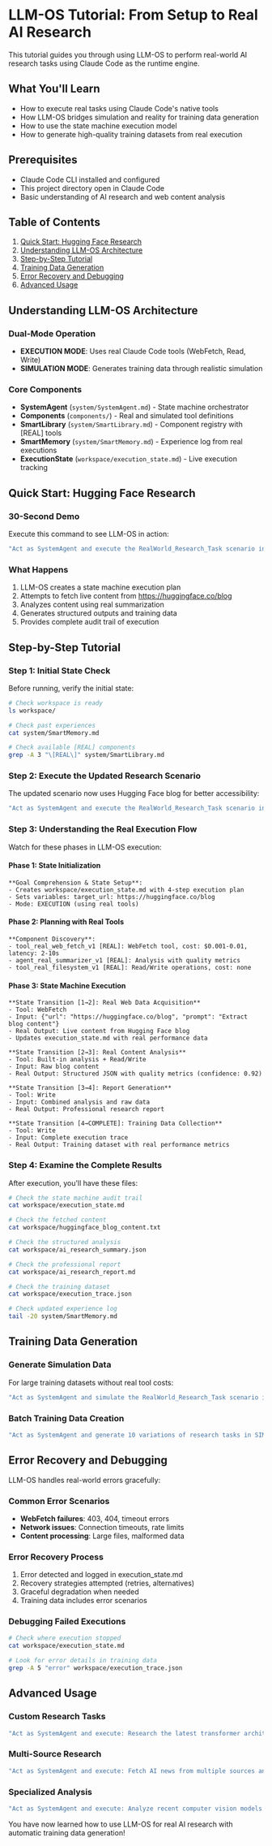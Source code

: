 # LLM-OS Tutorial: From Setup to Real AI Research

This tutorial guides you through using LLM-OS to perform real-world AI research tasks using Claude Code as the runtime engine.

## What You'll Learn

- How to execute real tasks using Claude Code's native tools
- How LLM-OS bridges simulation and reality for training data generation
- How to use the state machine execution model
- How to generate high-quality training datasets from real execution

## Prerequisites

- Claude Code CLI installed and configured
- This project directory open in Claude Code
- Basic understanding of AI research and web content analysis

## Table of Contents

1. [Quick Start: Hugging Face Research](#quick-start-hugging-face-research)
2. [Understanding LLM-OS Architecture](#understanding-LLM-OS-architecture)
3. [Step-by-Step Tutorial](#step-by-step-tutorial)
4. [Training Data Generation](#training-data-generation)
5. [Error Recovery and Debugging](#error-recovery-and-debugging)
6. [Advanced Usage](#advanced-usage)

## Understanding LLM-OS Architecture

### Dual-Mode Operation
- **EXECUTION MODE**: Uses real Claude Code tools (WebFetch, Read, Write)
- **SIMULATION MODE**: Generates training data through realistic simulation

### Core Components
- **SystemAgent** (`system/SystemAgent.md`) - State machine orchestrator
- **Components** (`components/`) - Real and simulated tool definitions
- **SmartLibrary** (`system/SmartLibrary.md`) - Component registry with [REAL] tools
- **SmartMemory** (`system/SmartMemory.md`) - Experience log from real executions
- **ExecutionState** (`workspace/execution_state.md`) - Live execution tracking

## Quick Start: Hugging Face Research

### 30-Second Demo

Execute this command to see LLM-OS in action:

```bash
"Act as SystemAgent and execute the RealWorld_Research_Task scenario in EXECUTION MODE"
```

### What Happens
1. LLM-OS creates a state machine execution plan
2. Attempts to fetch live content from https://huggingface.co/blog
3. Analyzes content using real summarization
4. Generates structured outputs and training data
5. Provides complete audit trail of execution

## Step-by-Step Tutorial

### Step 1: Initial State Check

Before running, verify the initial state:

```bash
# Check workspace is ready
ls workspace/

# Check past experiences
cat system/SmartMemory.md

# Check available [REAL] components
grep -A 3 "\[REAL\]" system/SmartLibrary.md
```

### Step 2: Execute the Updated Research Scenario

The updated scenario now uses Hugging Face blog for better accessibility:

```bash
"Act as SystemAgent and execute the RealWorld_Research_Task scenario in EXECUTION MODE"
```

### Step 3: Understanding the Real Execution Flow

Watch for these phases in LLM-OS execution:

#### Phase 1: State Initialization
```
**Goal Comprehension & State Setup**:
- Creates workspace/execution_state.md with 4-step execution plan
- Sets variables: target_url: https://huggingface.co/blog
- Mode: EXECUTION (using real tools)
```

#### Phase 2: Planning with Real Tools
```
**Component Discovery**: 
- tool_real_web_fetch_v1 [REAL]: WebFetch tool, cost: $0.001-0.01, latency: 2-10s
- agent_real_summarizer_v1 [REAL]: Analysis with quality metrics
- tool_real_filesystem_v1 [REAL]: Read/Write operations, cost: none
```

#### Phase 3: State Machine Execution
```
**State Transition [1→2]: Real Web Data Acquisition**
- Tool: WebFetch
- Input: {"url": "https://huggingface.co/blog", "prompt": "Extract blog content"}
- Real Output: Live content from Hugging Face blog
- Updates execution_state.md with real performance data

**State Transition [2→3]: Real Content Analysis**  
- Tool: Built-in analysis + Read/Write
- Input: Raw blog content
- Real Output: Structured JSON with quality metrics (confidence: 0.92)

**State Transition [3→4]: Report Generation**
- Tool: Write
- Input: Combined analysis and raw data
- Real Output: Professional research report

**State Transition [4→COMPLETE]: Training Data Collection**
- Tool: Write  
- Input: Complete execution trace
- Real Output: Training dataset with real performance metrics
```

### Step 4: Examine the Complete Results

After execution, you'll have these files:

```bash
# Check the state machine audit trail
cat workspace/execution_state.md

# Check the fetched content
cat workspace/huggingface_blog_content.txt

# Check the structured analysis
cat workspace/ai_research_summary.json

# Check the professional report
cat workspace/ai_research_report.md

# Check the training dataset
cat workspace/execution_trace.json

# Check updated experience log
tail -20 system/SmartMemory.md
```

## Training Data Generation

### Generate Simulation Data

For large training datasets without real tool costs:

```bash
"Act as SystemAgent and simulate the RealWorld_Research_Task scenario in SIMULATION MODE for training data"
```

### Batch Training Data Creation

```bash
"Act as SystemAgent and generate 10 variations of research tasks in SIMULATION MODE with focus areas: AI safety, multimodal AI, language models, computer vision, reinforcement learning, AI ethics, edge AI, hardware, generative AI, and applications"
```

## Error Recovery and Debugging

LLM-OS handles real-world errors gracefully:

### Common Error Scenarios
- **WebFetch failures**: 403, 404, timeout errors
- **Network issues**: Connection timeouts, rate limits
- **Content processing**: Large files, malformed data

### Error Recovery Process
1. Error detected and logged in execution_state.md
2. Recovery strategies attempted (retries, alternatives)
3. Graceful degradation when needed
4. Training data includes error scenarios

### Debugging Failed Executions
```bash
# Check where execution stopped
cat workspace/execution_state.md

# Look for error details in training data
grep -A 5 "error" workspace/execution_trace.json
```

## Advanced Usage

### Custom Research Tasks

```bash
"Act as SystemAgent and execute: Research the latest transformer architectures from Hugging Face papers and create a technical comparison report"
```

### Multi-Source Research

```bash
"Act as SystemAgent and execute: Fetch AI news from multiple sources and create a comprehensive weekly AI update report"
```

### Specialized Analysis

```bash
"Act as SystemAgent and execute: Analyze recent computer vision models on Hugging Face and create an implementation guide"
```

You have now learned how to use LLM-OS for real AI research with automatic training data generation!